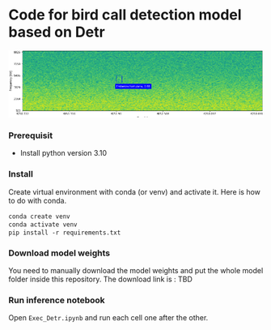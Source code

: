 # Code for bird call detection model based on Detr

![image info](./demo_results/emb_ort.png)

### Prerequisit
- Install python version 3.10

### Install
Create virtual environment with conda (or venv) and activate it.
Here is how to do with conda.

```
conda create venv
conda activate venv
pip install -r requirements.txt
```

### Download model weights
You need to manually download the model weights and put the whole model folder inside this repository. 
The download link is : 
TBD

### Run inference notebook
Open `Exec_Detr.ipynb` and run each cell one after the other.



